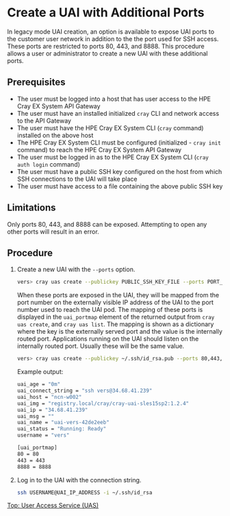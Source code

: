 # Create a UAI with Additional Ports

In legacy mode UAI creation, an option is available to expose UAI ports to the customer user network in addition to the the port used for SSH access. These ports are restricted to ports 80, 443, and 8888.
This procedure allows a user or administrator to create a new UAI with these additional ports.

## Prerequisites

* The user must be logged into a host that has user access to the HPE Cray EX System API Gateway
* The user must have an installed initialized `cray` CLI and network access to the API Gateway
* The user must have the HPE Cray EX System CLI (`cray` command) installed on the above host
* The HPE Cray EX System CLI must be configured (initialized - `cray init` command) to reach the HPE Cray EX System API Gateway
* The user must be logged in as to the HPE Cray EX System CLI (`cray auth login` command)
* The user must have a public SSH key configured on the host from which SSH connections to the UAI will take place
* The user must have access to a file containing the above public SSH key

## Limitations

Only ports 80, 443, and 8888 can be exposed. Attempting to open any other ports will result in an error.

## Procedure

1. Create a new UAI with the `--ports` option.

    ```bash
    vers> cray uas create --publickey PUBLIC_SSH_KEY_FILE --ports PORT_LIST
    ```

    When these ports are exposed in the UAI, they will be mapped from the port number on the externally visible IP address of the UAI to the port number used to reach the UAI pod.
    The mapping of these ports is displayed in the `uai_portmap` element of the returned output from `cray uas create`, and `cray uas list`.
    The mapping is shown as a dictionary where the key is the externally served port and the value is the internally routed port.
    Applications running on the UAI should listen on the internally routed port. Usually these will be the same value.

    ```bash
    vers> cray uas create --publickey ~/.ssh/id_rsa.pub --ports 80,443,8888
    ```

    Example output:

    ```bash
    uai_age = "0m"
    uai_connect_string = "ssh vers@34.68.41.239"
    uai_host = "ncn-w002"
    uai_img = "registry.local/cray/cray-uai-sles15sp2:1.2.4"
    uai_ip = "34.68.41.239"
    uai_msg = ""
    uai_name = "uai-vers-42de2eeb"
    uai_status = "Running: Ready"
    username = "vers"

    [uai_portmap]
    80 = 80
    443 = 443
    8888 = 8888
    ```

2. Log in to the UAI with the connection string.

    ```bash
    ssh USERNAME@UAI_IP_ADDRESS -i ~/.ssh/id_rsa
    ```

[Top: User Access Service (UAS)](index.md)

